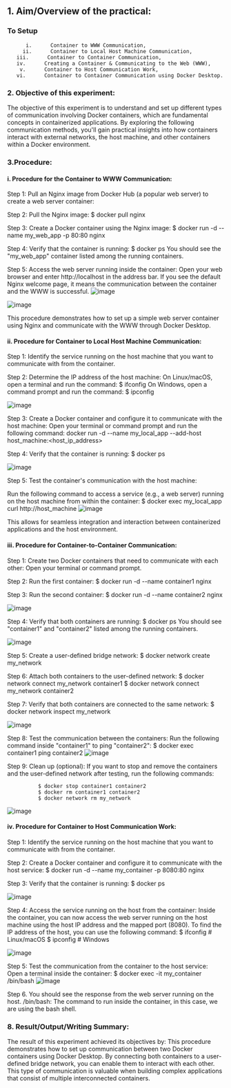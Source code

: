 ## 1. Aim/Overview of the practical: 
  ### To Setup
          i.      Container to WWW Communication,
         ii.      Container to Local Host Machine Communication,
       iii.      Container to Container Communication,
       iv.      Creating a Container & Communicating to the Web (WWW),
        v.      Container to Host Communication Work,
       vi.      Container to Container Communication using Docker Desktop.
### 2. Objective of this experiment: 
The objective of this experiment is to understand and set up different types of communication involving Docker containers, which are fundamental concepts in containerized applications. By exploring the following communication methods, you'll gain practical insights into how containers interact with external networks, the host machine, and other containers within a Docker environment.

### 3.Procedure:
   #### i.     Procedure for the Container to WWW Communication:
Step 1: Pull an Nginx image from Docker Hub (a popular web server) to create a web server container:

Step 2: Pull the Nginx image:
           $ docker pull nginx

Step 3: Create a Docker container using the Nginx image:
          $ docker run -d --name my_web_app -p 80:80 nginx

Step 4: Verify that the container is running:
          $ docker ps
You should see the "my_web_app" container listed among the running containers.

Step 5: Access the web server running inside the container:
         Open your web browser and enter http://localhost in the address bar.
If you see the default Nginx welcome page, it means the communication between the container and the WWW is successful.
![image](https://github.com/user-attachments/assets/830eccc1-e9d4-4207-841a-e4140d73558c)

![image](https://github.com/user-attachments/assets/b92c94c9-7929-4381-b4c0-3f075d597d08)


 

This procedure demonstrates how to set up a simple web server container using Nginx and communicate with the WWW through Docker Desktop.

#### ii.     Procedure for Container to Local Host Machine Communication:

Step 1: Identify the service running on the host machine that you want to communicate with from the container.

Step 2: Determine the IP address of the host machine:
            On Linux/macOS, open a terminal and run the command:
            $ ifconfig
            On Windows, open a command prompt and run the command:
            $ ipconfig
 
 ![image](https://github.com/user-attachments/assets/58fcabe5-94e7-4369-aa11-c4041ab9409f)


Step 3: Create a Docker container and configure it to communicate with the host machine: 
           Open your terminal or command prompt and run the following command:
           docker run -d --name my_local_app --add-host host_machine:<host_ip_address> 

Step 4: Verify that the container is running:
             $ docker ps


 ![image](https://github.com/user-attachments/assets/02ea49e2-e8f7-416e-8b22-8b09698a8712)

             
Step 5: Test the container's communication with the host machine:

Run the following command to access a service (e.g., a web server) running on the   host machine from within the container:
$ docker exec my_local_app curl http://host_machine
![image](https://github.com/user-attachments/assets/0617eff0-18d9-462d-a125-055faec11a79)
 
   
This allows for seamless integration and interaction between containerized applications and the host environment.

#### iii. Procedure for Container-to-Container Communication:

Step 1: Create two Docker containers that need to communicate with each other:
Open your terminal or command prompt.

Step 2: Run the first container:
             $ docker run -d --name container1 nginx

Step 3: Run the second container:
             $ docker run -d --name container2 nginx
    
 
![image](https://github.com/user-attachments/assets/e53cef78-3759-41a8-8f2f-fa39e07c63a0)


Step 4: Verify that both containers are running:
             $ docker ps
 You should see "container1" and "container2" listed among the running containers.

![image](https://github.com/user-attachments/assets/20ab7bc9-7c46-4418-924f-acdef5ec90f8)
 

Step 5: Create a user-defined bridge network:
             $ docker network create my_network

Step 6: Attach both containers to the user-defined network:
             $ docker network connect my_network container1
            $ docker network connect my_network container2

Step 7: Verify that both containers are connected to the same network:
             $ docker network inspect my_network

![image](https://github.com/user-attachments/assets/aa20cdc8-7439-4b2b-bdde-cddafc761295)
 

Step 8: Test the communication between the containers:
             Run the following command inside "container1" to ping "container2":
              $ docker exec container1 ping container2
 ![image](https://github.com/user-attachments/assets/7122d9e5-64aa-4fc1-bf54-d353ffc3876b)


Step 9: Clean up (optional):
If you want to stop and remove the containers and the user-defined network after testing, run the following commands:

              $ docker stop container1 container2
              $ docker rm container1 container2
              $ docker network rm my_network

 ![image](https://github.com/user-attachments/assets/af5e2774-0c6f-41bc-aa25-48e8e7a8d671)


#### iv. Procedure for Container to Host Communication Work:

Step 1: Identify the service running on the host machine that you want to communicate with from the container.

Step 2: Create a Docker container and configure it to communicate with the host service:
             $ docker run -d --name my_container -p 8080:80 nginx
     
Step 3: Verify that the container is running:
             $ docker ps
    
![image](https://github.com/user-attachments/assets/346ee153-5acb-4ef7-9196-79196b2ff863)

Step 4: Access the service running on the host from the container:
Inside the container, you can now access the web server running on the host machine using the host IP address and the mapped port (8080).
To find the IP address of the host, you can use the following command:
              $ ifconfig    # Linux/macOS
              $ ipconfig    # Windows

 
![image](https://github.com/user-attachments/assets/28a4584e-64f2-49d1-a5e6-90d6ad7e63de)

Step 5: Test the communication from the container to the host service:
Open a terminal inside the container:
$ docker exec -it my_container /bin/bash
![image](https://github.com/user-attachments/assets/56ead444-2106-4d72-8e18-e06612cb2c03)

 

Step 6. You should see the response from the web server running on the host.
/bin/bash: The command to run inside the container, in this case, we are using the bash shell. 


### 8. Result/Output/Writing Summary:
The result of this experiment achieved its objectives by:
This procedure demonstrates how to set up communication between two Docker containers using Docker Desktop. 
By connecting both containers to a user-defined bridge network, you can enable them to interact with each other. 
This type of communication is valuable when building complex applications that consist of multiple interconnected containers.

